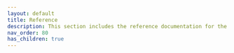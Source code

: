 ```yaml
---
layout: default
title: Reference
description: This section includes the reference documentation for the lakeFS platform's various APIs, CLIs, and file formats.
nav_order: 80
has_children: true
---
```

